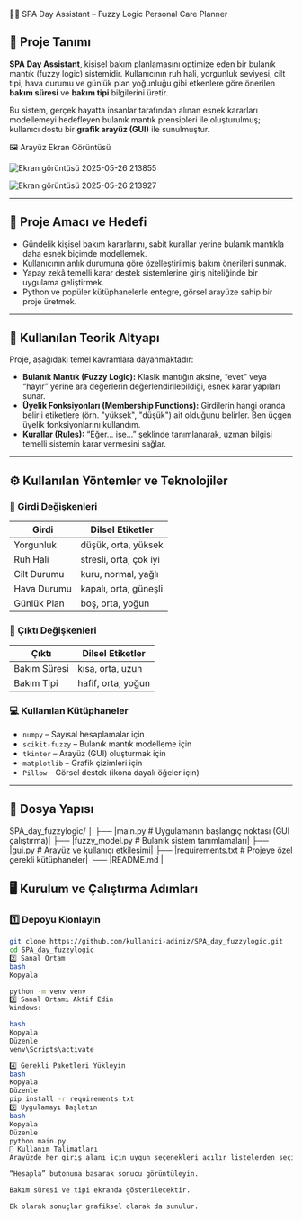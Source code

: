 🧖‍♀️ SPA Day Assistant – Fuzzy Logic Personal Care Planner

## 📌 Proje Tanımı

**SPA Day Assistant**, kişisel bakım planlamasını optimize eden bir bulanık mantık (fuzzy logic) sistemidir. Kullanıcının ruh hali, yorgunluk seviyesi, cilt tipi, hava durumu ve günlük plan yoğunluğu gibi etkenlere göre önerilen **bakım süresi** ve **bakım tipi** bilgilerini üretir.

Bu sistem, gerçek hayatta insanlar tarafından alınan esnek kararları modellemeyi hedefleyen bulanık mantık prensipleri ile oluşturulmuş; kullanıcı dostu bir **grafik arayüz (GUI)** ile sunulmuştur.

🖼️ Arayüz Ekran Görüntüsü

![Ekran görüntüsü 2025-05-26 213855](https://github.com/user-attachments/assets/db4e90fd-e2d7-469c-9c44-906813c13a99)

![Ekran görüntüsü 2025-05-26 213927](https://github.com/user-attachments/assets/e7278e6c-3d85-4faa-b40b-6ace69c97a17)


---
## 🎯 Proje Amacı ve Hedefi

- Gündelik kişisel bakım kararlarını, sabit kurallar yerine bulanık mantıkla daha esnek biçimde modellemek.
- Kullanıcının anlık durumuna göre özelleştirilmiş bakım önerileri sunmak.
- Yapay zekâ temelli karar destek sistemlerine giriş niteliğinde bir uygulama geliştirmek.
- Python ve popüler kütüphanelerle entegre, görsel arayüze sahip bir proje üretmek.

---

## 🧠 Kullanılan Teorik Altyapı

Proje, aşağıdaki temel kavramlara dayanmaktadır:

- **Bulanık Mantık (Fuzzy Logic):** Klasik mantığın aksine, “evet” veya “hayır” yerine ara değerlerin değerlendirilebildiği, esnek karar yapıları sunar.
- **Üyelik Fonksiyonları (Membership Functions):** Girdilerin hangi oranda belirli etiketlere (örn. "yüksek", "düşük") ait olduğunu belirler. Ben üçgen üyelik fonksiyonlarını kullandım.
- **Kurallar (Rules):** “Eğer... ise...” şeklinde tanımlanarak, uzman bilgisi temelli sistemin karar vermesini sağlar.

---

## ⚙️ Kullanılan Yöntemler ve Teknolojiler

### 🔧 Girdi Değişkenleri

| Girdi        | Dilsel Etiketler         |
|--------------|---------------------------|
| Yorgunluk     | düşük, orta, yüksek       |
| Ruh Hali      | stresli, orta, çok iyi    |
| Cilt Durumu   | kuru, normal, yağlı       |
| Hava Durumu   | kapalı, orta, güneşli     |
| Günlük Plan   | boş, orta, yoğun          |

### 🎯 Çıktı Değişkenleri

| Çıktı         | Dilsel Etiketler         |
|---------------|---------------------------|
| Bakım Süresi   | kısa, orta, uzun          |
| Bakım Tipi     | hafif, orta, yoğun        |

### 💻 Kullanılan Kütüphaneler

- `numpy` – Sayısal hesaplamalar için
- `scikit-fuzzy` – Bulanık mantık modelleme için
- `tkinter` – Arayüz (GUI) oluşturmak için
- `matplotlib` – Grafik çizimleri için
- `Pillow` – Görsel destek (ikona dayalı öğeler için)

---

## 📁 Dosya Yapısı

SPA_day_fuzzylogic/
│
├── |main.py # Uygulamanın başlangıç noktası (GUI çalıştırma)|
├── |fuzzy_model.py # Bulanık sistem tanımlamaları|
├── |gui.py # Arayüz ve kullanıcı etkileşimi|
├── |requirements.txt # Projeye özel gerekli kütüphaneler|
└── |README.md |

## 🖥️ Kurulum ve Çalıştırma Adımları

### 1️⃣ Depoyu Klonlayın

```bash
git clone https://github.com/kullanici-adiniz/SPA_day_fuzzylogic.git
cd SPA_day_fuzzylogic
2️⃣ Sanal Ortam 
bash
Kopyala

python -m venv venv
3️⃣ Sanal Ortamı Aktif Edin
Windows:

bash
Kopyala
Düzenle
venv\Scripts\activate

4️⃣ Gerekli Paketleri Yükleyin
bash
Kopyala
Düzenle
pip install -r requirements.txt
5️⃣ Uygulamayı Başlatın
bash
Kopyala
Düzenle
python main.py
🧪 Kullanım Talimatları
Arayüzde her giriş alanı için uygun seçenekleri açılır listelerden seçin.

“Hesapla” butonuna basarak sonucu görüntüleyin.

Bakım süresi ve tipi ekranda gösterilecektir.

Ek olarak sonuçlar grafiksel olarak da sunulur.
